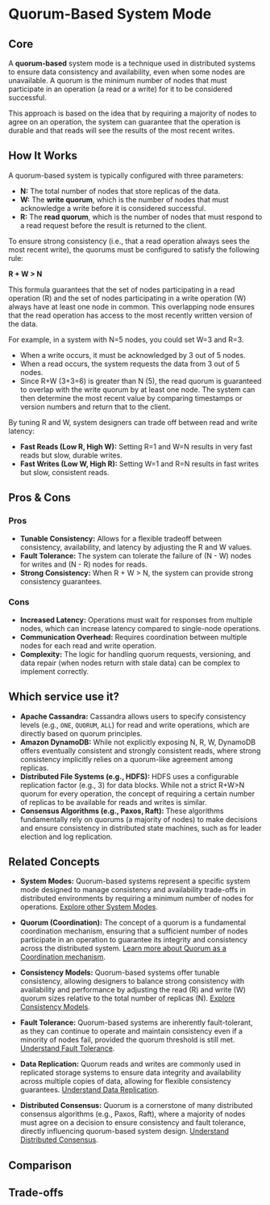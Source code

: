 # Quorum-Based System Mode

## Core

A **quorum-based** system mode is a technique used in distributed systems to ensure data consistency and availability, even when some nodes are unavailable. A quorum is the minimum number of nodes that must participate in an operation (a read or a write) for it to be considered successful.

This approach is based on the idea that by requiring a majority of nodes to agree on an operation, the system can guarantee that the operation is durable and that reads will see the results of the most recent writes.

## How It Works

A quorum-based system is typically configured with three parameters:

-   **N:** The total number of nodes that store replicas of the data.
-   **W:** The **write quorum**, which is the number of nodes that must acknowledge a write before it is considered successful.
-   **R:** The **read quorum**, which is the number of nodes that must respond to a read request before the result is returned to the client.

To ensure strong consistency (i.e., that a read operation always sees the most recent write), the quorums must be configured to satisfy the following rule:

**R + W > N**

This formula guarantees that the set of nodes participating in a read operation (R) and the set of nodes participating in a write operation (W) always have at least one node in common. This overlapping node ensures that the read operation has access to the most recently written version of the data.

For example, in a system with N=5 nodes, you could set W=3 and R=3.
-   When a write occurs, it must be acknowledged by 3 out of 5 nodes.
-   When a read occurs, the system requests the data from 3 out of 5 nodes.
-   Since R+W (3+3=6) is greater than N (5), the read quorum is guaranteed to overlap with the write quorum by at least one node. The system can then determine the most recent value by comparing timestamps or version numbers and return that to the client.

By tuning R and W, system designers can trade off between read and write latency:
-   **Fast Reads (Low R, High W):** Setting R=1 and W=N results in very fast reads but slow, durable writes.
-   **Fast Writes (Low W, High R):** Setting W=1 and R=N results in fast writes but slow, consistent reads.

## Pros & Cons

### Pros

-   **Tunable Consistency:** Allows for a flexible tradeoff between consistency, availability, and latency by adjusting the R and W values.
-   **Fault Tolerance:** The system can tolerate the failure of (N - W) nodes for writes and (N - R) nodes for reads.
-   **Strong Consistency:** When R + W > N, the system can provide strong consistency guarantees.

### Cons

-   **Increased Latency:** Operations must wait for responses from multiple nodes, which can increase latency compared to single-node operations.
-   **Communication Overhead:** Requires coordination between multiple nodes for each read and write operation.
-   **Complexity:** The logic for handling quorum requests, versioning, and data repair (when nodes return with stale data) can be complex to implement correctly.

## Which service use it?

-   **Apache Cassandra:** Cassandra allows users to specify consistency levels (e.g., `ONE`, `QUORUM`, `ALL`) for read and write operations, which are directly based on quorum principles.
-   **Amazon DynamoDB:** While not explicitly exposing N, R, W, DynamoDB offers eventually consistent and strongly consistent reads, where strong consistency implicitly relies on a quorum-like agreement among replicas.
-   **Distributed File Systems (e.g., HDFS):** HDFS uses a configurable replication factor (e.g., 3) for data blocks. While not a strict R+W>N quorum for every operation, the concept of requiring a certain number of replicas to be available for reads and writes is similar.
-   **Consensus Algorithms (e.g., Paxos, Raft):** These algorithms fundamentally rely on quorums (a majority of nodes) to make decisions and ensure consistency in distributed state machines, such as for leader election and log replication.

## Related Concepts

-   **System Modes:** Quorum-based systems represent a specific system mode designed to manage consistency and availability trade-offs in distributed environments by requiring a minimum number of nodes for operations. [Explore other System Modes](../README.md).

-   **Quorum (Coordination):** The concept of a quorum is a fundamental coordination mechanism, ensuring that a sufficient number of nodes participate in an operation to guarantee its integrity and consistency across the distributed system. [Learn more about Quorum as a Coordination mechanism](../../coordination/quorum/README.md).

-   **Consistency Models:** Quorum-based systems offer tunable consistency, allowing designers to balance strong consistency with availability and performance by adjusting the read (R) and write (W) quorum sizes relative to the total number of replicas (N). [Explore Consistency Models](../../consistency-models/README.md).

-   **Fault Tolerance:** Quorum-based systems are inherently fault-tolerant, as they can continue to operate and maintain consistency even if a minority of nodes fail, provided the quorum threshold is still met. [Understand Fault Tolerance](../../fault-tolerance/README.md).

-   **Data Replication:** Quorum reads and writes are commonly used in replicated storage systems to ensure data integrity and availability across multiple copies of data, allowing for flexible consistency guarantees. [Understand Data Replication](../../data-replication/README.md).

-   **Distributed Consensus:** Quorum is a cornerstone of many distributed consensus algorithms (e.g., Paxos, Raft), where a majority of nodes must agree on a decision to ensure consistency and fault tolerance, directly influencing quorum-based system design. [Understand Distributed Consensus](../../distributed-consensus/README.md).

## Comparison

## Trade-offs
